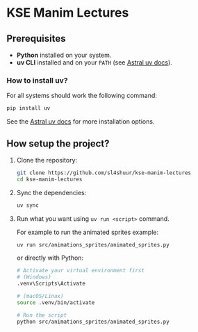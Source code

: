 # KSE Manim Lectures

## Prerequisites

- **Python** installed on your system.
- **uv CLI** installed and on your `PATH` (see [Astral uv docs](https://docs.astral.sh/uv/)).

### How to install uv?

For all systems should work the following command:

```bash
pip install uv
```

See the [Astral uv docs](https://docs.astral.sh/uv/) for more installation options.

## How setup the project?

1. Clone the repository:

   ```bash
   git clone https://github.com/sl4shuur/kse-manim-lectures
   cd kse-manim-lectures
   ```

2. Sync the dependencies:

   ```bash
   uv sync
   ```

3. Run what you want using `uv run <script>` command.

   For example to run the animated sprites example:

   ```bash
   uv run src/animations_sprites/animated_sprites.py
   ```

   or directly with Python:

   ```bash
   # Activate your virtual environment first
   # (Windows)
   .venv\Scripts\Activate

   # (macOS/Linux)
   source .venv/bin/activate

   # Run the script
   python src/animations_sprites/animated_sprites.py
   ```
